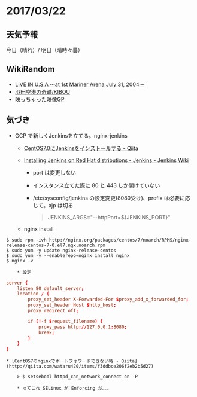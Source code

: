 # 2017/03/22

## 天気予報

今日（晴れ）/ 明日（晴時々曇）

## WikiRandom

* [LIVE IN U.S.A 〜at 1st Mariner Arena July 31, 2004〜](https://ja.wikipedia.org/wiki/LIVE_IN_U.S.A_%E3%80%9Cat_1st_Mariner_Arena_July_31%2C_2004%E3%80%9C)
* [羽田空港の奇跡/KIBOU](https://ja.wikipedia.org/wiki/%E7%BE%BD%E7%94%B0%E7%A9%BA%E6%B8%AF%E3%81%AE%E5%A5%87%E8%B7%A1%2FKIBOU)
* [映っちゃった映像GP](https://ja.wikipedia.org/wiki/%E6%98%A0%E3%81%A3%E3%81%A1%E3%82%83%E3%81%A3%E3%81%9F%E6%98%A0%E5%83%8FGP)

## 気づき

* GCP で新しくJenkinsを立てる。nginx-jenkins

    * [CentOS7.0にJenkinsをインストールする - Qiita](http://qiita.com/inakadegaebal/items/b526ffbdbe7ff2b443f1)
    * [Installing Jenkins on Red Hat distributions - Jenkins - Jenkins Wiki](https://wiki.jenkins-ci.org/display/JENKINS/Installing+Jenkins+on+Red+Hat+distributions)

        * port は変更しない
        * インスタンス立てた際に 80 と 443 しか開けていない
        * /etc/sysconfig/jenkins の設定変更(8080受け)、prefix は必要に応じて。ajp は切る

            > JENKINS_ARGS="--httpPort=${JENKINS_PORT}"

    * nginx install

```
$ sudo rpm -ivh http://nginx.org/packages/centos/7/noarch/RPMS/nginx-release-centos-7-0.el7.ngx.noarch.rpm
$ sudo yum -y update nginx-release-centos
$ sudo yum -y --enablerepo=nginx install nginx
$ nginx -v
```

        * 設定

``` /etc/nginx/conf.d/jenkins.conf
server {
    listen 80 default_server;
    location / {
        proxy_set_header X-Forwarded-For $proxy_add_x_forwarded_for;
        proxy_set_header Host $http_host;
        proxy_redirect off;

        if (!-f $request_filename) {
            proxy_pass http://127.0.0.1:8080;
            break;
        }
    }
}
```

    * [CentOS7のnginxでポートフォワードできない時 - Qiita](http://qiita.com/wataru420/items/f3ddbce206f2eb2b5d27)

        > $ setsebool httpd_can_network_connect on -P

        * ってこれ SELinux が Enforcing だ。。。


